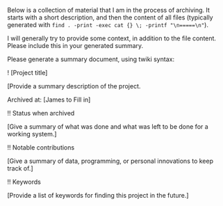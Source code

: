 Below is a collection of material that I am in the process of
archiving. It starts with a short description, and then the content of
all files (typically generated with 
`find . -print -exec cat {} \; -printf "\n=====\n"`).

I will generally try to provide some context, in addition to the file
content. Please include this in your generated summary.

Please generate a summary document, using twiki syntax:

! [Project title]

[Provide a summary description of the project.

Archived at: [James to Fill in]

!! Status when archived

[Give a summary of what was done and what was left to be done for a
working system.]

!! Notable contributions

[Give a summary of data, programming, or personal innovations to keep
track of.]

!! Keywords

[Provide a list of keywords for finding this project in the future.]
